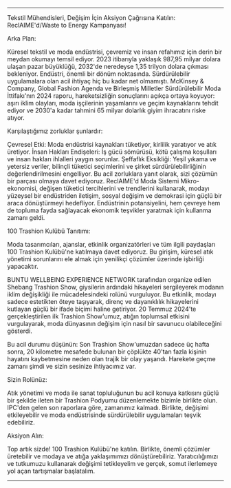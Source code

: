 ---

Tekstil Mühendisleri, Değişim İçin Aksiyon Çağrısına Katılın: ReclAIME'd/Waste to Energy Kampanyası!

Arka Plan:

Küresel tekstil ve moda endüstrisi, çevremiz ve insan refahımız için derin bir meydan okumayı temsil ediyor. 2023 itibarıyla yaklaşık 987,95 milyar dolara ulaşan pazar büyüklüğü, 2032'de neredeyse 1,35 trilyon dolara çıkması bekleniyor. Endüstri, önemli bir dönüm noktasında. Sürdürülebilir uygulamalara olan acil ihtiyaç hiç bu kadar net olmamıştı. McKinsey & Company, Global Fashion Agenda ve Birleşmiş Milletler Sürdürülebilir Moda İttifakı'nın 2024 raporu, hareketsizliğin sonuçlarını açıkça ortaya koyuyor: aşırı iklim olayları, moda işçilerinin yaşamlarını ve geçim kaynaklarını tehdit ediyor ve 2030'a kadar tahmini 65 milyar dolarlık giyim ihracatını riske atıyor.

Karşılaştığımız zorluklar şunlardır:

Çevresel Etki: Moda endüstrisi kaynakları tüketiyor, kirlilik yaratıyor ve atık üretiyor.
İnsan Hakları Endişeleri: İş gücü sömürüsü, kötü çalışma koşulları ve insan hakları ihlalleri yaygın sorunlar.
Şeffaflık Eksikliği: Yeşil yıkama ve yetersiz veriler, bilinçli tüketici seçimlerini ve şirket sürdürülebilirliğinin değerlendirilmesini engelliyor.
Bu acil zorluklara yanıt olarak, sizi çözümün bir parçası olmaya davet ediyoruz. ReclAIME'd Moda Sistemi Mikro-ekonomisi, değişen tüketici tercihlerini ve trendlerini kullanarak, modayı yüzeysel bir endüstriden iletişim, sosyal değişim ve demokrasi için güçlü bir araca dönüştürmeyi hedefliyor. Endüstrinin potansiyelini, hem çevreye hem de topluma fayda sağlayacak ekonomik teşvikler yaratmak için kullanma zamanı geldi.

100 Trashion Kulübü Tanıtımı:

Moda tasarımcıları, ajanslar, etkinlik organizatörleri ve tüm ilgili paydaşları 100 Trashion Kulübü'ne katılmaya davet ediyoruz. Bu girişim, küresel atık yönetimi sorunlarını ele almak için yenilikçi çözümler üzerinde işbirliği yapacaktır.

BUNTU WELLBEING EXPERIENCE NETWORK tarafından organize edilen Shebang Trashion Show, giysilerin ardındaki hikayeleri sergileyerek modanın iklim değişikliği ile mücadelesindeki rolünü vurguluyor. Bu etkinlik, modayı sadece estetikten öteye taşıyarak, direnç ve dayanıklılık hikayelerini kutlayan güçlü bir ifade biçimi haline getiriyor. 20 Temmuz 2024'te gerçekleştirilen ilk Trashion Show'umuz, atığın toplumsal etkisini vurgulayarak, moda dünyasının değişim için nasıl bir savunucu olabileceğini gösterdi.

Bu acil durumu düşünün: Son Trashion Show'umuzdan sadece üç hafta sonra, 20 kilometre mesafede bulunan bir çöplükte 40'tan fazla kişinin hayatını kaybetmesine neden olan trajik bir olay yaşandı. Harekete geçme zamanı şimdi ve sizin sesinize ihtiyacımız var.

Sizin Rolünüz:

Atık yönetimi ve moda ile sanat topluluğunun bu acil konuya katkısını güçlü bir şekilde ileten bir Trashion Podyumu düzenlemekte bizimle birlikte olun. IPC'den gelen son raporlara göre, zamanımız kalmadı. Birlikte, değişimi etkileyebilir ve moda endüstrisinde sürdürülebilir uygulamaları teşvik edebiliriz.

Aksiyon Alın:

Top artık sizde! 100 Trashion Kulübü'ne katılın. Birlikte, önemli çözümler üretebilir ve modaya ve atığa yaklaşımımızı dönüştürebiliriz. Yaratıcılığımızı ve tutkumuzu kullanarak değişimi tetikleyelim ve gerçek, somut ilerlemeye yol açan tartışmalar başlatalım.

---